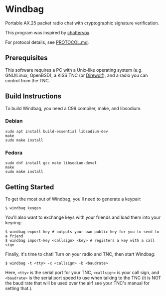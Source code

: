 Windbag
=======

Portable AX.25 packet radio chat with cryptographic signature verification.

This program was inspired by [chattervox][1].

For protocol details, see [PROTOCOL.md](PROTOCOL.md).

Prerequisites
-------------

This software requires a PC with a Unix-like operating system (e.g. GNU/Linux, OpenBSD), a KISS TNC (or [Direwolf][2]), and a radio you can control from the TNC.

Build Instructions
------------------

To build Windbag, you need a C99 compiler, make, and libsodium.

### Debian

    sudo apt install build-essential libsodium-dev
    make
    sudo make install

### Fedora

    sudo dnf install gcc make libsodium-devel
    make
    sudo make install

Getting Started
---------------

To get the most out of Windbag, you'll need to generate a keypair:

    $ windbag keygen

You'll also want to exchange keys with your friends and load them into your keyring:

    $ windbag export-key # outputs your own public key for you to send to a friend
    $ windbag import-key <callsign> <key> # registers a key with a call sign

Finally, it's time to chat! Turn on your radio and TNC, then start Windbag:

    $ windbag -t <tty> -c <callsign> -b <baudrate>

Here, `<tty>` is the serial port for your TNC, `<callsign>` is your call sign, and `<baudrate>` is the serial port speed to use when talking to the TNC (it is NOT the baud rate that will be used over the air! see your TNC's manual for setting that.).

[1]: https://github.com/brannondorsey/chattervox
[2]: https://github.com/wb2osz/direwolf